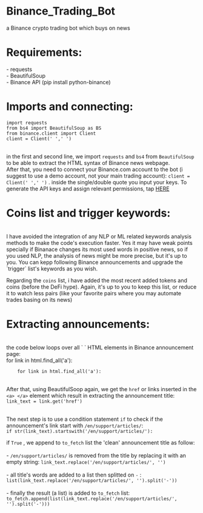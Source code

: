 # Binance_Trading_Bot
a Binance crypto trading bot which buys on news
<p><h1>Requirements:</h1><p>
  - requests <br>
  - BeautifulSoup <br>
  - Binance API  (pip install python-binance)  <br>
  
  
  
<p><h1>Imports and connecting:</h1><p>
  
`import requests` <br>
`from bs4 import BeautifulSoup as BS` <br>
`from binance.client import Client` <br>
`client = Client(' ',' ') ` <br>
<br>

in the first and second line, we import `requests` and `bs4` from `BeautifulSoup` to be able to extract the HTML syntax of Binance news webpage. <br>
After that, you need to connect your Binance.com account to the bot (i suggest to use a demo account, not your main trading account): `client = Client(' ',' ')` . inside the single/double quote you input your keys. To generate the API keys and assign relevant permissions, tap <a href='https://www.binance.com/en/support/articles/360002502072'> HERE</a><br>

<p><h1>Coins list and trigger keywords:</h1></p> <br>
I have avoided the integration of any NLP or ML related keywords analysis methods to make the code's execution faster. Yes it may have weak points specially if Binanace changes its most used words in positive news, so if you used NLP, the analysis of news might be more precise, but it's up to you. You can kepp following Binance announcements and upgrade the  `trigger` list's keywords as you wish. <br>

Regarding the `coins` list, i have added the most recent added tokens and coins (before the DeFi hype). Again, it's up to you to keep this list, or reduce it to watch less pairs (like your favorite pairs where you may automate trades basing on its news) <br>

<p><h1>Extracting announcements:</h1></p><br>
the code below loops over all `<a> </a>`  HTML elements in Binance announcement page: <br>
for link in html.find_all('a'):<br>

        for link in html.find_all('a'):

<br>After that, using BeautifulSoop again, we get the `href` or links inserted in the `<a> </a>` element which result in extracting the announcement title: <br>
      `link_text = link.get('href')`
      
<br>The next step is to use a condition statement `if` to check if the announcement's link start with `/en/support/articles/`: <br>
      `if str(link_text).startswith('/en/support/articles/'):`
      
   if `True` , we append to `to_fetch` list the 'clean' announcement title as follow: <br> <br>
              - `/en/support/articles/` is removed from the title by replacing it with an empty string: `link_text.replace('/en/support/articles/', '')` <br><br>
              - all title's words are added to a list then splitted on `-` : `list(link_text.replace('/en/support/articles/', '').split('-'))` <br><br>
              - finally the result (a list) is added to `to_fetch` list: `to_fetch.append(list(link_text.replace('/en/support/articles/', '').split('-')))` <br><br>
